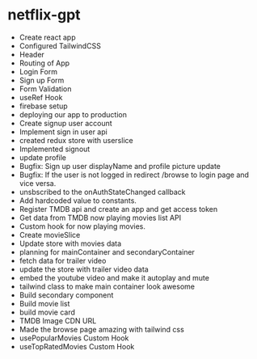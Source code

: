 # netflix-gpt

- Create react app
- Configured TailwindCSS
- Header
- Routing of App
- Login Form
- Sign up Form
- Form Validation
- useRef Hook
- firebase setup
- deploying our app to production
- Create signup user account
- Implement sign in user api
- created redux store with userslice
- Implemented signout
- update profile
- Bugfix: Sign up user displayName and profile picture update
- Bugfix: If the user is not logged in redirect /browse to login page and vice versa.
- unsbscribed to the onAuthStateChanged callback
- Add hardcoded value to constants.
- Register TMDB api and create an app and get access token
- Get data from TMDB now playing movies list API
- Custom hook for now playing movies.
- Create movieSlice
- Update store with movies data
- planning for mainContainer and secondaryContainer
- fetch data for trailer video
- update the store with trailer video data
- embed the youtube video and make it autoplay and mute
- tailwind class to make main container look awesome
- Build secondary component
- Build movie list
- build movie card
- TMDB Image CDN URL
- Made the browse page amazing with tailwind css
- usePopularMovies Custom Hook
- useTopRatedMovies Custom Hook
